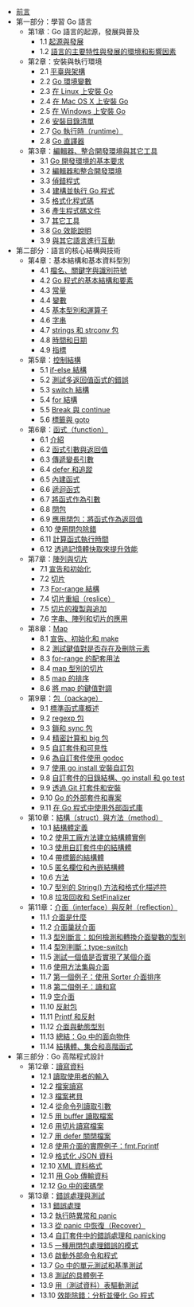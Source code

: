 - [前言](eBook/preface.md)
- 第一部分：學習 Go 語言
    - 第1章：Go 語言的起源，發展與普及
        - 1.1 [起源與發展](eBook/01.1.md)
	    - 1.2 [語言的主要特性與發展的環境和影響因素](eBook/01.2.md)
    - 第2章：安裝與執行環境
	    - 2.1 [平臺與架構](eBook/02.1.md)
	    - 2.2 [Go 環境變數](eBook/02.2.md)
	    - 2.3 [在 Linux 上安裝 Go](eBook/02.3.md)
	    - 2.4 [在 Mac OS X 上安裝 Go](eBook/02.4.md)
	    - 2.5 [在 Windows 上安裝 Go](eBook/02.5.md)
	    - 2.6 [安裝目錄清單](eBook/02.6.md)
	    - 2.7 [Go 執行時（runtime）](eBook/02.7.md)
	    - 2.8 [Go 直譯器](eBook/02.8.md)
    - 第3章：[編輯器、整合開發環境與其它工具](eBook/03.0.md)
	    - 3.1 [Go 開發環境的基本要求](eBook/03.1.md)
	    - 3.2 [編輯器和整合開發環境](eBook/03.2.md)
	    - 3.3 [偵錯程式](eBook/03.3.md)
	    - 3.4 [建構並執行 Go 程式](eBook/03.4.md)
	    - 3.5 [格式化程式碼](eBook/03.5.md)
	    - 3.6 [產生程式碼文件](eBook/03.6.md)
	    - 3.7 [其它工具](eBook/03.7.md)
	    - 3.8 [Go 效能說明](eBook/03.8.md)
	    - 3.9 [與其它語言進行互動](eBook/03.9.md)
- 第二部分：語言的核心結構與技術
    - 第4章：基本結構和基本資料型別
	    - 4.1 [檔名、關鍵字與識別符號](eBook/04.1.md)
	    - 4.2 [Go 程式的基本結構和要素](eBook/04.2.md)
	    - 4.3 [常量](eBook/04.3.md)
	    - 4.4 [變數](eBook/04.4.md)
	    - 4.5 [基本型別和運算子](eBook/04.5.md)
	    - 4.6 [字串](eBook/04.6.md)
	    - 4.7 [strings 和 strconv 包](eBook/04.7.md)
	    - 4.8 [時間和日期](eBook/04.8.md)
	    - 4.9 [指標](eBook/04.9.md)
    - 第5章：[控制結構](eBook/05.0.md)
	    - 5.1 [if-else 結構](eBook/05.1.md)
	    - 5.2 [測試多返回值函式的錯誤](eBook/05.2.md)
	    - 5.3 [switch 結構](eBook/05.3.md)
	    - 5.4 [for 結構](eBook/05.4.md)
	    - 5.5 [Break 與 continue](eBook/05.5.md)
	    - 5.6 [標籤與 goto](eBook/05.6.md)
    - 第6章：[函式（function）](eBook/06.0.md)
	    - 6.1 [介紹](eBook/06.1.md)
	    - 6.2 [函式引數與返回值](eBook/06.2.md)
	    - 6.3 [傳遞變長引數](eBook/06.3.md)
	    - 6.4 [defer 和追蹤](eBook/06.4.md)
	    - 6.5 [內建函式](eBook/06.5.md)
	    - 6.6 [遞迴函式](eBook/06.6.md)
	    - 6.7 [將函式作為引數](eBook/06.7.md)
	    - 6.8 [閉包](eBook/06.8.md)
	    - 6.9 [應用閉包：將函式作為返回值](eBook/06.9.md)
	    - 6.10 [使用閉包除錯](eBook/06.10.md)
	    - 6.11 [計算函式執行時間](eBook/06.11.md)
	    - 6.12 [透過記憶體快取來提升效能](eBook/06.12.md)
    - 第7章：[陣列與切片](eBook/07.0.md)
	    - 7.1 [宣告和初始化](eBook/07.1.md)
	    - 7.2 [切片](eBook/07.2.md)
	    - 7.3 [For-range 結構](eBook/07.3.md)
	    - 7.4 [切片重組（reslice）](eBook/07.4.md)
	    - 7.5 [切片的複製與追加](eBook/07.5.md)
		- 7.6 [字串、陣列和切片的應用](eBook/07.6.md)
	- 第8章：[Map](eBook/08.0.md)
		- 8.1 [宣告、初始化和 make](eBook/08.1.md)
		- 8.2 [測試鍵值對是否存在及刪除元素](eBook/08.2.md)
		- 8.3 [for-range 的配套用法](eBook/08.3.md)
		- 8.4 [map 型別的切片](eBook/08.4.md)
		- 8.5 [map 的排序](eBook/08.5.md)
		- 8.6 [將 map 的鍵值對調](eBook/08.6.md)
	- 第9章：[包（package）](eBook/09.0.md)
		- 9.1 [標準函式庫概述](eBook/09.1.md)
		- 9.2 [regexp 包](eBook/09.2.md)
		- 9.3 [鎖和 sync 包](eBook/09.3.md)
		- 9.4 [精密計算和 big 包](eBook/09.4.md)
		- 9.5 [自訂套件和可見性](eBook/09.5.md)
		- 9.6 [為自訂套件使用 godoc](eBook/09.6.md)
		- 9.7 [使用 go install 安裝自訂包](eBook/09.7.md)
		- 9.8 [自訂套件的目錄結構、go install 和 go test](eBook/09.8.md)
		- 9.9 [透過 Git 打套件和安裝](eBook/09.9.md)
		- 9.10 [Go 的外部套件和專案](eBook/09.10.md)
		- 9.11 [在 Go 程式中使用外部函式庫](eBook/09.11.md)
	- 第10章：[結構（struct）與方法（method）](eBook/10.0.md)
	    - 10.1 [結構體定義](eBook/10.1.md)
	    - 10.2 [使用工廠方法建立結構體實例](eBook/10.2.md)
	    - 10.3 [使用自訂套件中的結構體](eBook/10.3.md)
	    - 10.4 [帶標籤的結構體](eBook/10.4.md)
	    - 10.5 [匿名欄位和內嵌結構體](eBook/10.5.md)
	    - 10.6 [方法](eBook/10.6.md)
	    - 10.7 [型別的 String() 方法和格式化描述符](eBook/10.7.md)
	    - 10.8 [垃圾回收和 SetFinalizer](eBook/10.8.md)
	- 第11章：[介面（interface）與反射（reflection）](eBook/11.0.md)
	    - 11.1 [介面是什麼](eBook/11.1.md)
	    - 11.2 [介面巢狀介面](eBook/11.2.md)
	    - 11.3 [型別斷言：如何檢測和轉換介面變數的型別](eBook/11.3.md)
	    - 11.4 [型別判斷：type-switch](eBook/11.4.md)
	    - 11.5 [測試一個值是否實現了某個介面](eBook/11.5.md)
	    - 11.6 [使用方法集與介面](eBook/11.6.md)
	    - 11.7 [第一個例子：使用 Sorter 介面排序](eBook/11.7.md)
	    - 11.8 [第二個例子：讀和寫](eBook/11.8.md)
	    - 11.9 [空介面](eBook/11.9.md)
        - 11.10 [反射包](eBook/11.10.md)
        - 11.11 [Printf 和反射](eBook/11.11.md)
        - 11.12 [介面與動態型別](eBook/11.12.md)
        - 11.13 [總結：Go 中的面向物件](eBook/11.13.md)
        - 11.14 [結構體、集合和高階函式](eBook/11.14.md)
- 第三部分：Go 高階程式設計
    - 第12章：[讀寫資料](eBook/12.0.md)
        - 12.1 [讀取使用者的輸入](eBook/12.1.md)
        - 12.2 [檔案讀寫](eBook/12.2.md)
        - 12.3 [檔案拷貝](eBook/12.3.md)
        - 12.4 [從命令列讀取引數](eBook/12.4.md)
        - 12.5 [用 buffer 讀取檔案](eBook/12.5.md)
        - 12.6 [用切片讀寫檔案](eBook/12.6.md)
        - 12.7 [用 defer 關閉檔案](eBook/12.7.md)
        - 12.8 [使用介面的實際例子：fmt.Fprintf](eBook/12.8.md)
        - 12.9 [格式化 JSON 資料](eBook/12.9.md)
        - 12.10 [XML 資料格式](eBook/12.10.md)
        - 12.11 [用 Gob 傳輸資料](eBook/12.11.md)
        - 12.12 [Go 中的密碼學](eBook/12.12.md)
    - 第13章：[錯誤處理與測試](eBook/13.0.md)
        - 13.1 [錯誤處理](eBook/13.1.md)
        - 13.2 [執行時異常和 panic](eBook/13.2.md)
        - 13.3 [從 panic 中恢復（Recover）](eBook/13.3.md)
        - 13.4 [自訂套件中的錯誤處理和 panicking](eBook/13.4.md)
        - 13.5 [一種用閉包處理錯誤的模式](eBook/13.5.md)
        - 13.6 [啟動外部命令和程式](eBook/13.6.md)
        - 13.7 [Go 中的單元測試和基準測試](eBook/13.7.md)
        - 13.8 [測試的具體例子](eBook/13.8.md)
        - 13.9 [用（測試資料）表驅動測試](eBook/13.9.md)
        - 13.10 [效能除錯：分析並優化 Go 程式](eBook/13.10.md)
